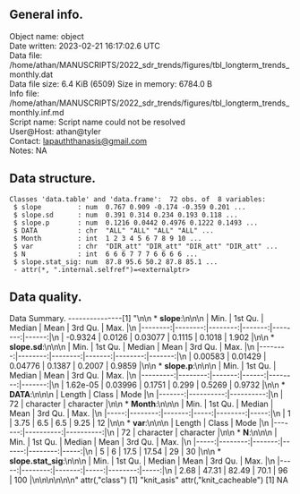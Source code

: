 <!-- This is a markdown file. -->


 General info.
---------------

Object name:    object      
Date written:   2023-02-21 16:17:02.6 UTC  
Data file:      /home/athan/MANUSCRIPTS/2022_sdr_trends/figures/tbl_longterm_trends_monthly.dat      
Data file size: 6.4 KiB (6509) 
Size in memory: 6784.0 B      
Info file:      /home/athan/MANUSCRIPTS/2022_sdr_trends/figures/tbl_longterm_trends_monthly.inf.md      
Script name:    Script name could not be resolved      
User@Host:      athan@tyler   
Contact:        <lapauththanasis@gmail.com>      
Notes:          NA      


 Data structure.
-----------------

```
Classes 'data.table' and 'data.frame':	72 obs. of  8 variables:
 $ slope         : num  0.767 0.909 -0.174 -0.359 0.201 ...
 $ slope.sd      : num  0.391 0.314 0.234 0.193 0.118 ...
 $ slope.p       : num  0.1216 0.0442 0.4976 0.1222 0.1493 ...
 $ DATA          : chr  "ALL" "ALL" "ALL" "ALL" ...
 $ Month         : int  1 2 3 4 5 6 7 8 9 10 ...
 $ var           : chr  "DIR_att" "DIR_att" "DIR_att" "DIR_att" ...
 $ N             : int  6 6 6 7 7 7 6 6 6 6 ...
 $ slope.stat_sig: num  87.8 95.6 50.2 87.8 85.1 ...
 - attr(*, ".internal.selfref")=<externalptr> 
```


 Data quality.
---------------
 Data Summary.
---------------[1] "\n\n  * **slope**:\n\n\n    |    Min. | 1st Qu. |  Median |   Mean | 3rd Qu. |  Max. |\n    |--------:|--------:|--------:|-------:|--------:|------:|\n    | -0.9324 |  0.0126 | 0.03077 | 0.1115 |  0.1018 | 1.902 |\n\n  * **slope.sd**:\n\n\n    |    Min. | 1st Qu. |  Median |   Mean | 3rd Qu. |   Max. |\n    |--------:|--------:|--------:|-------:|--------:|-------:|\n    | 0.00583 | 0.01429 | 0.04776 | 0.1387 |  0.2007 | 0.9859 |\n\n  * **slope.p**:\n\n\n    |     Min. | 1st Qu. | Median |  Mean | 3rd Qu. |   Max. |\n    |---------:|--------:|-------:|------:|--------:|-------:|\n    | 1.62e-05 | 0.03996 | 0.1751 | 0.299 |  0.5269 | 0.9732 |\n\n  * **DATA**:\n\n\n    | Length |     Class |      Mode |\n    |-------:|----------:|----------:|\n    |     72 | character | character |\n\n  * **Month**:\n\n\n    | Min. | 1st Qu. | Median | Mean | 3rd Qu. | Max. |\n    |-----:|--------:|-------:|-----:|--------:|-----:|\n    |    1 |    3.75 |    6.5 |  6.5 |    9.25 |   12 |\n\n  * **var**:\n\n\n    | Length |     Class |      Mode |\n    |-------:|----------:|----------:|\n    |     72 | character | character |\n\n  * **N**:\n\n\n    | Min. | 1st Qu. | Median |  Mean | 3rd Qu. | Max. |\n    |-----:|--------:|-------:|------:|--------:|-----:|\n    |    5 |       6 |   17.5 | 17.54 |      29 |   30 |\n\n  * **slope.stat_sig**:\n\n\n    | Min. | 1st Qu. | Median | Mean | 3rd Qu. | Max. |\n    |-----:|--------:|-------:|-----:|--------:|-----:|\n    | 2.68 |   47.31 |  82.49 | 70.1 |      96 |  100 |\n\n\n<!-- end of list -->\n\n\n"
attr(,"class")
[1] "knit_asis"
attr(,"knit_cacheable")
[1] NA
